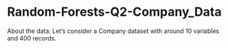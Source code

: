 # Random-Forests-Q2-Company_Data
About the data:  Let’s consider a Company dataset with around 10 variables and 400 records. 
